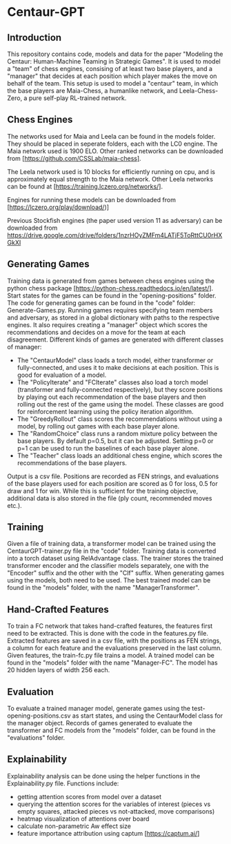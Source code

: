 # Centaur-GPT
## Introduction
This repository contains code, models and data for the paper "Modeling the Centaur: Human-Machine Teaming in Strategic Games".
It is used to model a "team" of chess engines, consising of at least two base players, and a "manager" that decides at each position which player makes the move on behalf of the team. 
This setup is used to model a "centaur" team, in which the base players are Maia-Chess, a humanlike network, and Leela-Chess-Zero, a pure self-play RL-trained network.

## Chess Engines
The networks used for Maia and Leela can be found in the models folder. They should be placed in seperate folders, each with the LC0 engine.
The Maia network used is 1900 ELO. Other ranked networks can be downloaded from [https://github.com/CSSLab/maia-chess].


The Leela network used is 10 blocks for efficiently running on cpu, and is approximately equal strength to the Maia network. Other Leela networks can be found at [https://training.lczero.org/networks/].


Engines for running these models can be downloaded from [https://lczero.org/play/download/)]


Previous Stockfish engines (the paper used version 11 as adversary) can be downloaded from https://drive.google.com/drive/folders/1nzrHOyZMFm4LATjF5ToRttCU0rHXGkXI


## Generating Games
Training data is generated from games between chess engines using the python chess package [https://python-chess.readthedocs.io/en/latest/]. 
Start states for the games can be found in the "opening-positions" folder.
The code for generating games can be found in the "code" folder: Generate-Games.py.
Running games requires specifying team members and adversary, as stored in a global dictionary with paths to the respective engines.
It also requires creating a "manager" object which scores the recommendations and decides on a move for the team at each disagreement.
Different kinds of games are generated with different classes of manager:
- The "CentaurModel" class loads a torch model, either transformer or fully-connected, and uses it to make decisions at each position. This is good for evaluation of a model.
- The "PolicyIterate" and "FCIterate" classes also load a torch model (transformer and fully-connected respectively), but they score positions by playing out each recommendation of the base players and then rolling out the rest of the game using the model. These classes are good for reinforcement learning using the policy iteration algorithm.
- The "GreedyRollout" class scores the recommendations without using a model, by rolling out games with each base player alone.
- The "RandomChoice" class runs a random mixture policy between the base players. By default p=0.5, but it can be adjusted. Setting p=0 or p=1 can be used to run the baselines of each base player alone.
- The "Teacher" class loads an additional chess engine, which scores the recommendations of the base players.


Output is a csv file. Positions are recorded as FEN strings, and evaluations of the base players used for each position are scored as 0 for loss, 0.5 for draw and 1 for win. 
While this is sufficient for the training objective, additional data is also stored in the file (ply count, recommended moves etc.). 


## Training
Given a file of training data, a transformer model can be trained using the CentaurGPT-trainer.py file in the "code" folder.
Training data is converted into a torch dataset using RelAdvantage class.
The trainer stores the trained transformer encoder and the classifier models separately, one with the "Encoder" suffix and the other with the "Clf" suffix.
When generating games using the models, both need to be used.
The best trained model can be found in the "models" folder, with the name "ManagerTransformer".


## Hand-Crafted Features
To train a FC network that takes hand-crafted features, the features first need to be extracted.
This is done with the code in the features.py file.
Extracted features are saved in a csv file, with the positions as FEN strings, a column for each feature and the evaluations preserved in the last column.
Given features, the train-fc.py file trains a model.
A trained model can be found in the "models" folder with the name "Manager-FC".
The model has 20 hidden layers of width 256 each.

## Evaluation
To evaluate a trained manager model, generate games using the test-opening-positions.csv as start states, and using the CentaurModel class for the manager object.
Records of games generated to evaluate the transformer and FC models from the "models" folder, can be found in the "evaluations" folder.

## Explainability
Explainability analysis can be done using the helper functions in the Explainability.py file.
Functions include:
- getting attention scores from model over a dataset
- querying the attention scores for the variables of interest (pieces vs empty squares, attacked pieces vs not-attacked, move comparisons)
- heatmap visualization of attentions over board
- calculate non-parametric Aw effect size
- feature importance attribution using captum [https://captum.ai/]

